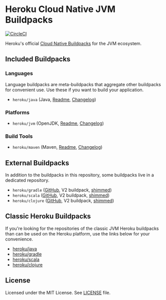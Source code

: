 # Heroku Cloud Native JVM Buildpacks
[![CircleCI](https://circleci.com/gh/heroku/buildpacks-jvm/tree/main.svg?style=shield)](https://circleci.com/gh/heroku/buildpacks-jvm/tree/main)

Heroku's official [Cloud Native Buildpacks](https://buildpacks.io) for the JVM ecosystem.

## Included Buildpacks
### Languages
Language buildpacks are meta-buildpacks that aggregate other buildpacks for convenient use. Use these if you want
to build your application.

- `heroku/java` (Java, [Readme](meta-buildpacks/java/README.md), [Changelog](meta-buildpacks/java/CHANGELOG.md))

### Platforms
- `heroku/jvm` (OpenJDK, [Readme](buildpacks/jvm/README.md), [Changelog](buildpacks/jvm/CHANGELOG.md))

### Build Tools
- `heroku/maven` (Maven, [Readme](buildpacks/maven/README.md), [Changelog](buildpacks/maven/CHANGELOG.md))

## External Buildpacks
In addition to the buildpacks in this repository, some buildpacks live in a dedicated repository.

- `heroku/gradle` ([GitHub](https://github.com/heroku/heroku-buildpack-gradle), V2 buildpack, [shimmed](https://github.com/heroku/cnb-shim))
- `heroku/scala` ([GitHub](https://github.com/heroku/heroku-buildpack-scala), V2 buildpack, [shimmed](https://github.com/heroku/cnb-shim))
- `heroku/clojure` ([GitHub](https://github.com/heroku/heroku-buildpack-clojure), V2 buildpack, [shimmed](https://github.com/heroku/cnb-shim))

## Classic Heroku Buildpacks

If you're looking for the repositories of the classic JVM Heroku buildpacks than can be used on the Heroku platform,
use the links below for your convenience.

- [heroku/java](https://github.com/heroku/heroku-buildpack-java)
- [heroku/gradle](https://github.com/heroku/heroku-buildpack-gradle)
- [heroku/scala](https://github.com/heroku/heroku-buildpack-scala)
- [heroku/clojure](https://github.com/heroku/heroku-buildpack-clojure)

## License
Licensed under the MIT License. See [LICENSE](./LICENSE) file.

